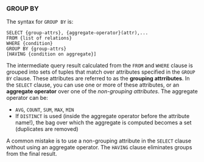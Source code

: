 ### GROUP BY
The syntax for `GROUP BY` is:
```
SELECT {group-attrs}, {aggregate-operator}(attr),...
FROM {list of relations}
WHERE {condition}
GROUP BY {group-attrs}
[HAVING {condition on aggregate}]
```
The intermediate query result calculated from the `FROM` and `WHERE` clause is grouped into sets of tuples that match over attributes specified in the `GROUP BY` clause. These attributes are referred to as the **grouping attrributes**.
In the `SELECT` clause, you can use one or more of these attributes, or an **aggregate operator** over one of the *non-grouping attributes*. The aggregate operator can be:
* `AVG`, `COUNT`, `SUM`, `MAX`, `MIN`
* If `DISTINCT` is used (inside the aggregate operator before the attribute name!), the bag over which the aggregate is computed becomes a set (duplicates are removed)

A common mistake is to use a non-grouping attribute in the `SELECT` clause without using an aggregate operator.
The `HAVING` clause eliminates groups from the final result.
